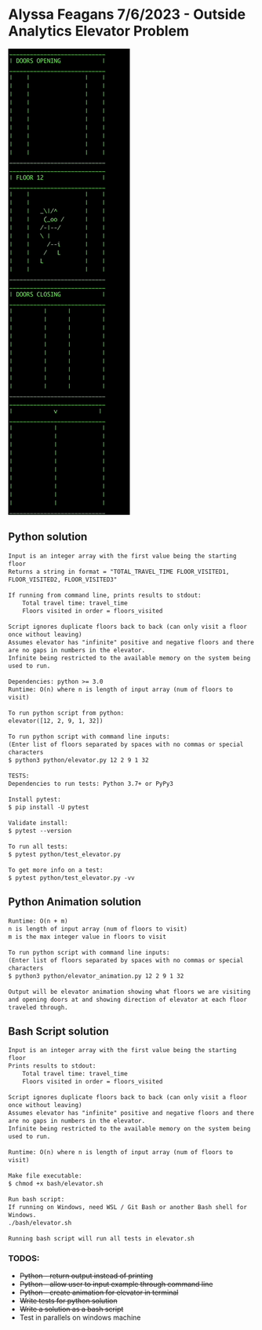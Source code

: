 # Alyssa Feagans 7/6/2023 - Outside Analytics Elevator Problem

![](gif/animation.gif)

## Python solution
    Input is an integer array with the first value being the starting floor
    Returns a string in format = "TOTAL_TRAVEL_TIME FLOOR_VISITED1, FLOOR_VISITED2, FLOOR_VISITED3"

    If running from command line, prints results to stdout:
        Total travel time: travel_time
        Floors visited in order = floors_visited

    Script ignores duplicate floors back to back (can only visit a floor once without leaving)
    Assumes elevator has "infinite" positive and negative floors and there are no gaps in numbers in the elevator.
    Infinite being restricted to the available memory on the system being used to run.

    Dependencies: python >= 3.0
    Runtime: O(n) where n is length of input array (num of floors to visit)

    To run python script from python:
    elevator([12, 2, 9, 1, 32])

    To run python script with command line inputs: 
    (Enter list of floors separated by spaces with no commas or special characters
    $ python3 python/elevator.py 12 2 9 1 32

    TESTS:
    Dependencies to run tests: Python 3.7+ or PyPy3

    Install pytest:
    $ pip install -U pytest

    Validate install: 
    $ pytest --version

    To run all tests:
    $ pytest python/test_elevator.py

    To get more info on a test:     
    $ pytest python/test_elevator.py -vv

## Python Animation solution
    Runtime: O(n + m)
    n is length of input array (num of floors to visit)
    m is the max integer value in floors to visit

    To run python script with command line inputs: 
    (Enter list of floors separated by spaces with no commas or special characters
    $ python3 python/elevator_animation.py 12 2 9 1 32

    Output will be elevator animation showing what floors we are visiting and opening doors at and showing direction of elevator at each floor traveled through.

## Bash Script solution
    Input is an integer array with the first value being the starting floor
    Prints results to stdout:
        Total travel time: travel_time
        Floors visited in order = floors_visited

    Script ignores duplicate floors back to back (can only visit a floor once without leaving)
    Assumes elevator has "infinite" positive and negative floors and there are no gaps in numbers in the elevator.
    Infinite being restricted to the available memory on the system being used to run.

    Runtime: O(n) where n is length of input array (num of floors to visit)

    Make file executable:
    $ chmod +x bash/elevator.sh

    Run bash script:
    If running on Windows, need WSL / Git Bash or another Bash shell for Windows. 
    ./bash/elevator.sh

    Running bash script will run all tests in elevator.sh


### TODOS:
- ~~Python - return output instead of printing~~
- ~~Python - allow user to input example through command line~~
- ~~Python - create animation for elevator in terminal~~
- ~~Write tests for python solution~~
- ~~Write a solution as a bash script~~
- Test in parallels on windows machine